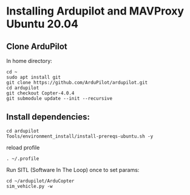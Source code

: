 # Installing Ardupilot and MAVProxy Ubuntu 20.04


## Clone ArduPilot

In home directory:
```
cd ~
sudo apt install git
git clone https://github.com/ArduPilot/ardupilot.git
cd ardupilot
git checkout Copter-4.0.4
git submodule update --init --recursive
```

## Install dependencies:
```
cd ardupilot
Tools/environment_install/install-prereqs-ubuntu.sh -y
```

reload profile
```
. ~/.profile
```

Run SITL (Software In The Loop) once to set params:
```
cd ~/ardupilot/ArduCopter
sim_vehicle.py -w
```

